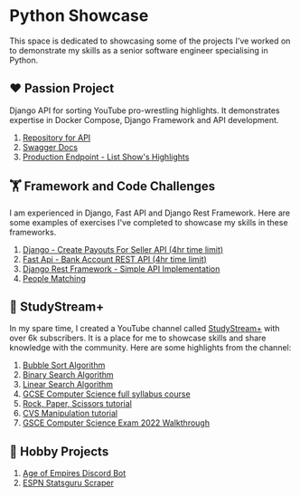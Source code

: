 # Python Showcase

This space is dedicated to showcasing some of the projects I've worked on to demonstrate my skills as a senior software
engineer specialising in Python.

## ❤️ Passion Project

Django API for sorting YouTube pro-wrestling highlights. It demonstrates expertise in Docker Compose, Django
Framework and API development.

1. [Repository for API](https://github.com/revalgovender/wrestling-sorted)
2. [Swagger Docs](https://wrestling-sorted-api-7f40c4b67ace.herokuapp.com/docs/)
3. [Production Endpoint - List Show's Highlights](https://wrestling-sorted-api-7f40c4b67ace.herokuapp.com/v1/tv_shows/1/episodes/2023-12-18/highlights/)

## 🏋️ Framework and Code Challenges

I am experienced in Django, Fast API and Django Rest Framework. Here are some examples of exercises I've completed to
showcase my skills in these frameworks.

1. [Django - Create Payouts For Seller API (4hr time limit)](https://github.com/revalgovender/django-api-exercise)
2. [Fast Api - Bank Account REST API (4hr time limit)](https://github.com/revalgovender/bank-fast-api)
3. [Django Rest Framework - Simple API Implementation](https://github.com/revalgovender/django-drinks-crud-api)
4. [People Matching](https://github.com/revalgovender/people-matching-python)

## 🎥 StudyStream+

In my spare time, I created a YouTube channel called [StudyStream+](https://www.youtube.com/@StudyStreamPlus) with over
6k subscribers. It is a place for me to showcase skills and share knowledge with the community. Here are some highlights
from the channel:

1. [Bubble Sort Algorithm](https://github.com/study-stream-plus/bubble-sort)
2. [Binary Search Algorithm](https://github.com/study-stream-plus/binary-search)
3. [Linear Search Algorithm](https://github.com/study-stream-plus/linear-search)
4. [GCSE Computer Science full syllabus course](https://www.youtube.com/watch?v=lv8Tl5lBJC0&list=PLrIm-p2rpV0Hczso9dnu_sAJucaaAD_Hc)
5. [Rock, Paper, Scissors tutorial](https://github.com/study-stream-plus/rock-paper-scissors)
6. [CVS Manipulation tutorial](https://github.com/revalgovender/python-csv)
7. [GSCE Computer Science Exam 2022 Walkthrough](https://www.youtube.com/watch?v=bmrVVtvtZGY&list=PLrIm-p2rpV0GPRWPRRinrBCQ0DgKKQkIY)

## 👷 Hobby Projects

1. [Age of Empires Discord Bot](https://github.com/revalgovender/ralph_knows)
2. [ESPN Statsguru Scraper](https://github.com/revalgovender/espn-statsguru-scraper)